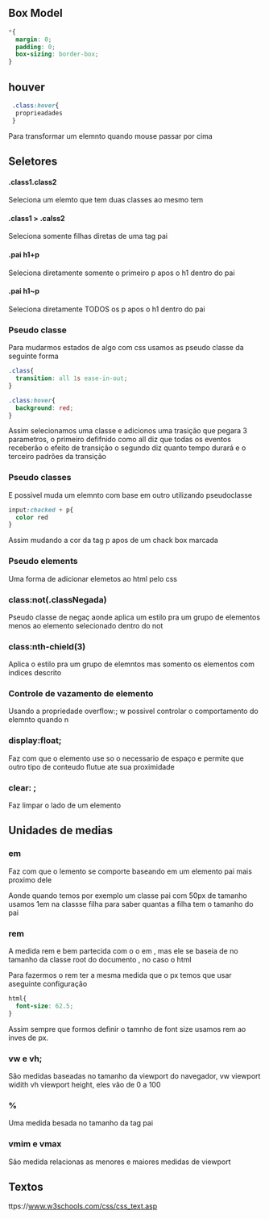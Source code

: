 ## Box Model

~~~css
*{
  margin: 0;
  padding: 0;
  box-sizing: border-box;
}
~~~

## houver

~~~css
 .class:hover{
  proprieadades
 }
~~~
Para transformar um elemnto quando mouse passar por cima

## Seletores
#### .class1.class2

Seleciona um elemto que tem duas classes ao mesmo tem

#### .class1 > .calss2

Seleciona somente filhas diretas de uma tag pai

#### .pai h1+p

Seleciona diretamente somente o primeiro p apos o h1 dentro do pai

#### .pai h1~p


Seleciona diretamente TODOS os p apos o h1 dentro do pai

### Pseudo classe

Para mudarmos estados de algo com css usamos as pseudo classe  da seguinte forma

~~~css
.class{
  transition: all 1s ease-in-out;
}

.class:hover{
  background: red;
}
~~~
Assim selecionamos uma classe e adicionos uma trasição que pegara 3 parametros, o primeiro defifnido como all diz que todas os eventos receberão o efeito de transição o segundo diz quanto tempo durará e o terceiro padrões da transição

### Pseudo classes

E possivel muda um elemnto com base em outro utilizando pseudoclasse

~~~css
input:chacked + p{
  color red
}
~~~
Assim mudando a cor da tag p apos de um chack box marcada

### Pseudo elements

Uma forma de adicionar elemetos ao html pelo css

### class:not(.classNegada)

Pseudo classe de negaç aonde  aplica um estilo pra um grupo de elementos menos ao elemento selecionado dentro do not

### class:nth-chield(3)

Aplica o estilo pra um grupo de elemntos mas somento os elementos com indices descrito

### Controle de vazamento de elemento

Usando a propriedade overflow:; w possivel controlar o comportamento do elemnto quando n

### display:float;

Faz com que o elemento use so o necessario de espaço e permite que outro tipo de conteudo flutue ate sua proximidade

### clear: ;

Faz limpar o lado de um elemento 

## Unidades de medias

### em

Faz com que o lemento se comporte baseando em um elemento pai mais proximo dele

Aonde quando temos por exemplo um classe pai com 50px de tamanho usamos 1em na classse filha para saber quantas a filha tem o tamanho do pai

### rem

A medida rem e bem partecida com o o em , mas ele se baseia de no tamanho da classe root do documento , no caso o html

Para fazermos o rem ter a mesma medida que o px temos que usar aseguinte configuração

~~~css
html{
  font-size: 62.5;
}
~~~

Assim sempre que formos definir o tamnho de font size usamos rem ao inves de px.

### vw e vh;

São medidas baseadas no tamanho da viewport do navegador, vw viewport widith vh viewport height, eles vão de 0 a 100

### %

Uma medida besada no tamanho da tag pai

### vmim e vmax

São medida relacionas as menores e maiores medidas de viewport 

## Textos

ttps://www.w3schools.com/css/css_text.asp
